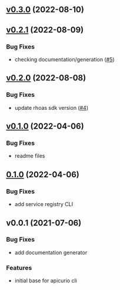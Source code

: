 
<a name="v0.3.0"></a>
## [v0.3.0](https://github.com/apicurio/apicurio-cli/compare/v0.2.1...v0.3.0) (2022-08-10)


<a name="v0.2.1"></a>
## [v0.2.1](https://github.com/apicurio/apicurio-cli/compare/v0.2.0...v0.2.1) (2022-08-09)

### Bug Fixes

* checking documentation/generation ([#5](https://github.com/apicurio/apicurio-cli/issues/5))


<a name="v0.2.0"></a>
## [v0.2.0](https://github.com/apicurio/apicurio-cli/compare/v0.1.0...v0.2.0) (2022-08-08)

### Bug Fixes

* update rhoas sdk version ([#4](https://github.com/apicurio/apicurio-cli/issues/4))


<a name="v0.1.0"></a>
## [v0.1.0](https://github.com/apicurio/apicurio-cli/compare/0.1.0...v0.1.0) (2022-04-06)

### Bug Fixes

* readme files


<a name="0.1.0"></a>
## [0.1.0](https://github.com/apicurio/apicurio-cli/compare/v0.0.1...0.1.0) (2022-04-06)

### Bug Fixes

* add service registry CLI


<a name="v0.0.1"></a>
## v0.0.1 (2021-07-06)

### Bug Fixes

* add documentation generator

### Features

* initial base for apicurio cli

